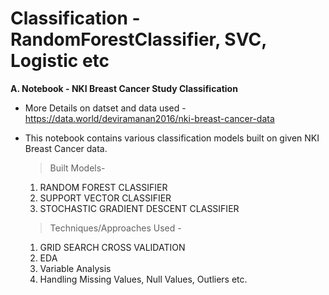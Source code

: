 # Classification - RandomForestClassifier, SVC, Logistic etc 

<h><b> A. Notebook - NKI Breast Cancer Study Classification</b></h>
* More Details on datset and data used - https://data.world/deviramanan2016/nki-breast-cancer-data
* This notebook contains various classification models built on given NKI Breast Cancer data.
  > Built Models-
    1. RANDOM FOREST CLASSIFIER
    2. SUPPORT VECTOR CLASSIFIER
    3. STOCHASTIC GRADIENT DESCENT CLASSIFIER
  
  > Techniques/Approaches Used - 
    1. GRID SEARCH CROSS VALIDATION
    2. EDA
    3. Variable Analysis
    4. Handling Missing Values, Null Values, Outliers etc.
 
